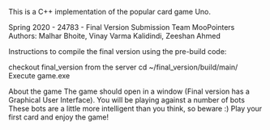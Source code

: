 This is a C++ implementation of the popular card game Uno.

Spring 2020 - 24783 - Final Version Submission Team MooPointers
Authors: Malhar Bhoite, Vinay Varma Kalidindi, Zeeshan Ahmed

Instructions to compile the final version using the pre-build code:

checkout final_version from the server
cd ~/final_version/build/main/
Execute game.exe

About the game
The game should open in a window (Final version has a Graphical User Interface).
You will be playing against a number of bots
These bots are a little more intelligent than you think, so beware :)
Play your first card and enjoy the game!